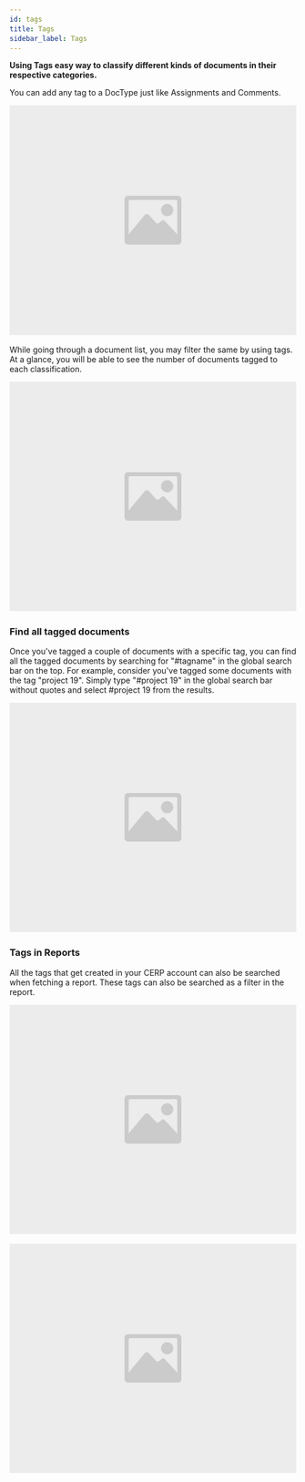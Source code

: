 ```yaml
---
id: tags
title: Tags
sidebar_label: Tags
---
```


**Using Tags easy way to classify different kinds of documents in their respective categories.**

You can add any tag to a DocType just like Assignments and Comments.

![image](images/image.jpg)

While going through a document list, you may filter the same by using tags. At a glance, you will be able to see the number of documents tagged to each classification.

![image](images/image.jpg)

### Find all tagged documents

Once you've tagged a couple of documents with a specific tag, you can find all the tagged documents by searching for "#tagname" in the global search bar on the top. For example, consider you've tagged some documents with the tag "project 19". Simply type "#project 19" in the global search bar without quotes and select #project 19 from the results.

![image](images/image.jpg)

### Tags in Reports

All the tags that get created in your CERP account can also be searched when fetching a report. These tags can also be searched as a filter in the report.

![image](images/image.jpg)

![image](images/image.jpg)
